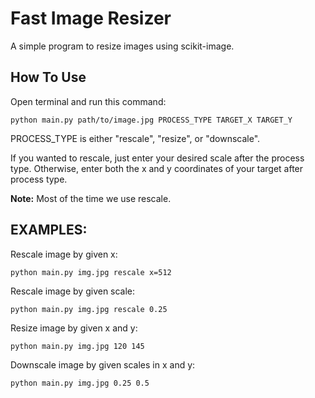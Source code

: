 # Fast Image Resizer
A simple program to resize images using scikit-image.
## How To Use
Open terminal and run this command:
```
python main.py path/to/image.jpg PROCESS_TYPE TARGET_X TARGET_Y
```
PROCESS_TYPE is either "rescale", "resize", or "downscale".

If you wanted to rescale, just enter your desired scale after the process type. Otherwise, enter both the x and y coordinates of your target after process type.

**Note:** Most of the time we use rescale.

## EXAMPLES:

Rescale image by given x:
```
python main.py img.jpg rescale x=512
```

Rescale image by given scale:
```
python main.py img.jpg rescale 0.25
```

Resize image by given x and y:
```
python main.py img.jpg 120 145
```

Downscale image by given scales in x and y:
```
python main.py img.jpg 0.25 0.5
```
